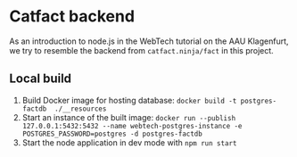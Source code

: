 # Catfact backend

As an introduction to node.js in the WebTech tutorial on the AAU Klagenfurt, we try to resemble the backend from `catfact.ninja/fact` in this project.

## Local build
1. Build Docker image for hosting database: `docker build -t postgres-factdb  ./__resources`
2. Start an instance of the built image: `docker run --publish 127.0.0.1:5432:5432 --name webtech-postgres-instance -e POSTGRES_PASSWORD=postgres -d postgres-factdb`
3. Start the node application in dev mode with `npm run start`
